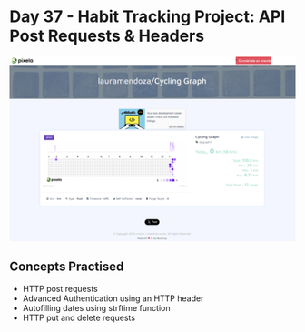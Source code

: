 # Day 37 - Habit Tracking Project: API Post Requests & Headers

<img src="HabitTracker.png">

## Concepts Practised
- HTTP post requests
- Advanced Authentication using an HTTP header
- Autofilling dates using strftime function
- HTTP put and delete requests
